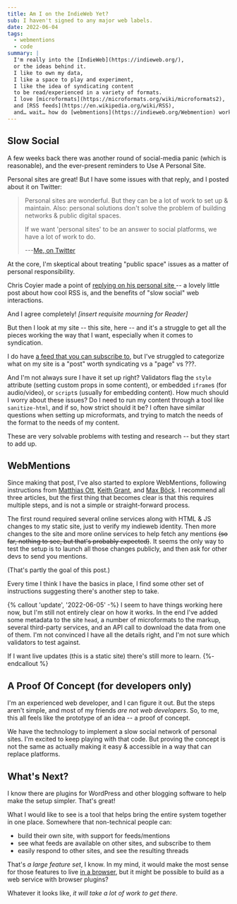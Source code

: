 ```yaml
---
title: Am I on the IndieWeb Yet?
sub: I haven't signed to any major web labels.
date: 2022-06-04
tags:
  - webmentions
  - code
summary: |
  I'm really into the [IndieWeb](https://indieweb.org/),
  or the ideas behind it.
  I like to own my data,
  I like a space to play and experiment,
  I like the idea of syndicating content
  to be read/experienced in a variety of formats.
  I love [microformats](https://microformats.org/wiki/microformats2),
  and [RSS feeds](https://en.wikipedia.org/wiki/RSS),
  and… wait… how do [webmentions](https://indieweb.org/Webmention) work?
---
```


## Slow Social

A few weeks back
there was another round of social-media panic
(which is reasonable),
and the ever-present reminders
to Use A Personal Site.

Personal sites are great!
But I have some issues with that reply,
and I posted about it on Twitter:

> Personal sites are wonderful.
> But they can be a lot of work to set up & maintain.
> Also: personal solutions don't solve
> the problem of building networks
> & public digital spaces.
>
> If we want 'personal sites' to be an answer to social platforms,
> we have a lot of work to do.
>
> ---[Me, on Twitter](https://tweets.miriamsuzanne.com/1519404061711224833)

At the core,
I'm skeptical about
treating "public space" issues
as a matter of personal responsibility.

Chris Coyier
made a point of
<a href="https://chriscoyier.net/2022/04/29/rss-3/" class="u-in-reply-to">
replying on his personal site
</a> --
a lovely little post
about how cool RSS is,
and the benefits of "slow social" web interactions.

And I agree completely!
_[insert requisite mourning for Reader]_

But then I look at my site --
this site, here --
and it's a struggle to get all the pieces working
the way that I want,
especially when it comes to syndication.

I do have [a feed that you can subscribe to](/feed.xml),
but I've struggled to categorize
what on my site is a "post" worth syndicating
vs a "page" vs ???.

And I'm not always sure I have it set up right?
Validators flag the `style` attribute
(setting custom props in some content),
or embedded `iframe`s (for audio/video),
or `script`s (usually for embedding content).
How much should I worry about these issues?
Do I need to run my content through
a tool like `sanitize-html`,
and if so,
how strict should it be?
I often have similar questions
when setting up microformats,
and trying to match the needs of the format
to the needs of my content.

These are very solvable problems
with testing and research --
but they start to add up.


## WebMentions

Since making that post,
I've also started to explore WebMentions,
following instructions from
[Matthias Ott](https://matthiasott.com/articles/into-the-personal-website-verse),
[Keith Grant](https://keithjgrant.com/posts/2019/02/adding-webmention-support-to-a-static-site),
and [Max Böck](https://mxb.dev/blog/using-webmentions-on-static-sites/).
I recommend all three articles,
but the first thing that becomes clear
is that this requires multiple steps,
and is not a simple
or straight-forward process.

The first round required several online services
along with HTML & JS changes to my static site,
just to verify my indieweb identity.
Then more changes to the site
and more online services to help fetch any mentions
~~(so far, nothing to see, but that's probably expected)~~.
It seems the only way to test the setup
is to launch all those changes publicly,
and then ask for other devs to send you mentions.

(That's partly the goal of this post.)

Every time I think I have the basics in place,
I find some other set of instructions
suggesting there's another step to take.

{% callout 'update', '2022-06-05' -%}
I seem to have things working here now,
but I'm still not entirely clear
on how it works.
In the end
I've added some metadata to the site `head`,
a number of microformats to the markup,
several third-party services,
and an API call to download the data from one of them.
I'm not convinced I have all the details right,
and I'm not sure which validators to test against.

If I want live updates
(this is a static site)
there's still more to learn.
{%- endcallout %}


## A Proof Of Concept (for developers only)

I'm an experienced web developer,
and I can figure it out.
But the steps aren't simple,
and most of my friends _are not web developers_.
So, to me,
this all feels like the prototype of an idea --
a proof of concept.

We have the technology
to implement a slow social network
of personal sites.
I'm excited to keep playing
with that code.
But proving the concept is not the same
as actually making it easy & accessible
in a way that can replace platforms.


## What's Next?

I know there are plugins
for WordPress and other blogging software
to help make the setup simpler.
That's great!

What I would like to see
is a tool that helps bring
the entire system together
in one place.
Somewhere that non-technical people can:

- build their own site, with support for feeds/mentions
- see what feeds are available on other sites, and subscribe to them
- easily respond to other sites, and see the resulting threads

That's _a large feature set_, I know.
In my mind, it would make the most sense
for those features to live
[in a browser](https://tweets.miriamsuzanne.com/1488582497382408197),
but it might be possible
to build as a web service with browser plugins?

Whatever it looks like,
_it will take a lot of work to get there_.
